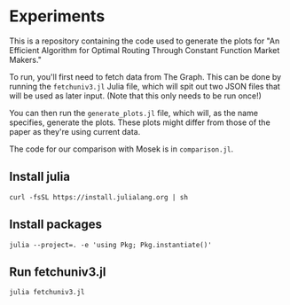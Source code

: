 # Experiments

This is a repository containing the code used to generate the plots for "An
Efficient Algorithm for Optimal Routing Through Constant Function Market
Makers."

To run, you'll first need to fetch data from The Graph. This can be done by
running the `fetchuniv3.jl` Julia file, which will spit out two JSON files that
will be used as later input. (Note that this only needs to be run once!)

You can then run the `generate_plots.jl` file, which will, as the name
specifies, generate the plots. These plots might differ from those of the paper
as they're using current data.

The code for our comparison with Mosek is in `comparison.jl`.

## Install julia

```
curl -fsSL https://install.julialang.org | sh
```

## Install packages

```
julia --project=. -e 'using Pkg; Pkg.instantiate()'
```

## Run fetchuniv3.jl

```
julia fetchuniv3.jl
```